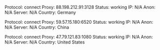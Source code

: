 Protocol: connect
Proxy: 88.198.212.91:3128
Status: working
IP: N/A
Anon: N/A
Server: N/A
Country: Germany

Protocol: connect
Proxy: 59.57.15.180:6520
Status: working
IP: N/A
Anon: N/A
Server: N/A
Country: China

Protocol: connect
Proxy: 47.79.121.83:1080
Status: working
IP: N/A
Anon: N/A
Server: N/A
Country: United States

